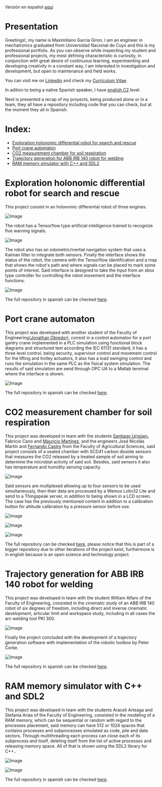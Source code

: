Versión en español [aquí](https://github.com/MaximilianoGarcia716/Portafolio)
# Presentation
Greetings!, my name is Maximiliano Garcia Giron, I am an engineer in mechatronics graduated from Universidad Nacional de Cuyo and this is my professional portfolio. As you can observe while inspecting my student and professional projects, my most defining characteristic is curiosity, in conjunction with great desire of continuous learning, experimenting and developing creativity in a constant way, I am interested in investigation and development, but open to maintenance and field works.

You can visit me on [Linkedin](https://www.linkedin.com/in/maximiliano-garcia-giron-01a9251ba/) and check my [Curriculum Vitae](https://github.com/MaximilianoGarcia716/Portfolio/blob/main/Curriculum%20Vitae/CURRICULUM%20VITAE%20Garcia%20Maximiliano%20-%20english.pdf).

In adition to being a native Spanish speaker, I have [english C2](https://efset.org/cert/wq7khc) level.

Next is presented a recap of my proyects, being produced alone or in a team, they all have a repository including code that you can check, but at the moment they all in Spanish.

# Index:
- [Exploration holonomic differential robot for search and rescue](#Item1)
- [Port crane automaton](#Item2)
- [CO2 measurement chamber for soil respiration](#Item3)
- [Trajectory generation for ABB IRB 140 robot for welding](#Item4)
- [RAM memory simulator with C++ and SDL2](#Item5)

<a id="Item1"></a>
# Exploration holonomic differential robot for search and rescue

This project consist in an holonomic differential robot of three engines.

![Image](https://raw.githubusercontent.com/MaximilianoGarcia716/Portafolio/main/Imagenes/03.jpg)

The robot has a Tensorflow type artificial intelligence trained to recognize five warning signals.

![Image](https://raw.githubusercontent.com/MaximilianoGarcia716/Portafolio/main/Imagenes/01.jpg)

The robot also has an odometric/inertial navigation system that uses a Kalman filter to integrate both sensors. Finally the interface shows the status of the robot, the camera with the Tensorflow identification and a map that shows the robot's path and where signals can be placed to mark some points of interest. Said interface is designed to take the input from an xbox type controller for controlling the robot movement and the interface functions.

![Image](https://raw.githubusercontent.com/MaximilianoGarcia716/Portafolio/main/Imagenes/02.jpg)

The full repository in spanish can be checked [here](https://github.com/MaximilianoGarcia716/Proyecto-Final-de-Estudios).

<a id="Item2"></a>
# Port crane automaton

This project was developed with another student of the Faculty of Engineering([Jonathan Obredor](https://github.com/jonathan-obredor)), consist in a control automaton for a port gantry crane implemented in a PLC simulation using functional block diagrams and structured text according the IEC 61131 standard, it has a three level control, being security, supervisor control and movement control for the lifting and trolley actuators, it also has a load swinging control and runs the simulation in the same PLC as the fisical system simulation. The results of said simulation are send through OPC UA to a Matlab terminal where the interface is shown.

![Image](https://raw.githubusercontent.com/MaximilianoGarcia716/Portafolio/main/Imagenes/04.jpg)

The full repository in spanish can be checked [here](https://github.com/MaximilianoGarcia716/Automata-de-grua-portuaria).

<a id="Item3"></a>
# CO2 measurement chamber for soil respiration

This project was developed in team with the students [Santiago Urigüen](https://github.com/Santi-Uriguen), Fabricio Cano and [Mauricio Martínez](https://github.com/MauriM2023), and the engineers José Nicolás Martín and [Fernando Castro](https://github.com/nanocastro) from the Faculty of Agricultural Sciences, said project consists of a sealed chamber with SCD41 carbon dioxide sensors that measures the CO2 released by a treated sample of soil aiming to determine the microbial activity of said soil. Besides, said sensors it also has temperature and humidity sensing capacity.

![Image](https://raw.githubusercontent.com/GenericLab/CO2-soil-respiration-chamber/main/hardware/WEMOS-lolin32_Multiplexing_SCD41%20schematics/Soil%20Chamber.jpg)

Said sensors are multiplexed allowing up to four sensors to be used simultaneously, then their data are processed by a Wemos Lolin32 Lite and send to a Thingspeak server, in addition to being shown in a LCD screen. The case has the previously mentioned content in addition to a calibration button for altitude calibration by a pressure sensor before use.

![Image](https://raw.githubusercontent.com/GenericLab/CO2-soil-respiration-chamber/main/hardware/WEMOS-lolin32_Multiplexing_SCD41%20schematics/Soil%20Chamber%20Cabinet.jpg)

![Image](https://raw.githubusercontent.com/GenericLab/CO2-soil-respiration-chamber/main/hardware/WEMOS-lolin32_Multiplexing_SCD41%20schematics/Soil%20Chamber%20Cabinet%20with%20conections.jpeg)

![Image](https://raw.githubusercontent.com/GenericLab/CO2-soil-respiration-chamber/main/hardware/WEMOS-lolin32_Multiplexing_SCD41%20schematics/Cabinet%20while%20Measuring.jpeg)

The full repository can be checked [here](https://github.com/GenericLab/CO2-soil-respiration-chamber/tree/main/software/ESP32-S2/WEMOS-lolin32_Multiplexing_SCD41), please notice that this is part of a bigger repository due to other iterations of the project exist, furthermore is in english because is an open science and technology project.

<a id="Item4"></a>
# Trajectory generation for ABB IRB 140 robot for welding

This project was developed in team with the student William Alfaro of the Faculty of Engineering, consisted in the cinematic study of an ABB IRB 140 robot of six degrees of freedom, including direct and inverse cinematic development, articular limit and workspace study, including in all cases the arc welding tool PKI 300.

![Image](https://raw.githubusercontent.com/MaximilianoGarcia716/Portafolio/main/Imagenes/05.jpg)

Finally the project concluded with the development of a trajectory generation software with implementation of the robotic toolbox by Peter Corke.

![Image](https://raw.githubusercontent.com/MaximilianoGarcia716/Portafolio/main/Imagenes/06.jpg)

The full repository in spanish can be checked [here](https://github.com/MaximilianoGarcia716/Cinematica-y-soldadura-ABB-IRB-140).

<a id="Item5"></a>
# RAM memory simulator with C++ and SDL2

This project was developed in team with the students Araceli Arteaga and Stefanía Arias of the Faculty of Engineering, consisted in the modeling of a RAM memory, which can be sequential or random with regard to the processes placement, said memory can have 512 or 1024 spaces that contains processes and subprocesses simulated as code, pile and data sectors. Through multithreading each process can close each of its subprocess and itself, deleting itself from the list of active processes and releasing memory space. All of that is shown using the SDL2 library for C++..

![Image](https://raw.githubusercontent.com/MaximilianoGarcia716/Portafolio/main/Imagenes/07.jpg)

![Image](https://raw.githubusercontent.com/MaximilianoGarcia716/Portafolio/main/Imagenes/08.jpg)

The full repository in spanish can be checked [here](https://github.com/MaximilianoGarcia716/Simulador-RAM).
